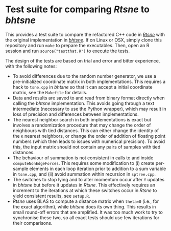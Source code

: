 # Test suite for comparing _Rtsne_ to _bhtsne_

This provides a test suite to compare the refactored C++ code in [_Rtsne_](https://github.com/jkrijthe/Rtsne) with the original implementation in [_bhtsne_](https://github.com/lvdmaaten/bhtsne).
If on Linux or OSX, simply clone this repository and run `make` to prepare the executables.
Then, open an R session and run `source("testthat.R")` to execute the tests.

The design of the tests are based on trial and error and bitter experience, with the following notes:

- To avoid differences due to the random number generator, we use a pre-initialized coordinate matrix in both implementations.
This requires a hack to `tsne.cpp` in _bhtsne_ so that it can accept a initial coordinate matrix, see the `Makefile` for details.
- Data and results are saved to and read from binary format directly when calling the _bhtsne_ implementation.
This avoids going through a text intermediate (necessary to use the Python wrapper), which may result in loss of precision and differences between implementations.
- The nearest neighbor search in both implementations is exact but involves a randomization procedure that may change the order of neighbours with tied distances.
This can either change the identity of the `K` nearest neighbors, or change the order of addition of floating point numbers (which then leads to issues with numerical precision).
To avoid this, the input matrix should not contain any pairs of samples with tied distances.
- The behaviour of summation is not consistent in calls to and inside `computeNonEdgeForces`.
This requires some modification to (i) create per-sample elements in each loop iteration prior to addition to a sum variable in `tsne.cpp`,
and (ii) avoid summation within recursion in `sptree.cpp`.
- The switches to stop lying and to alter momentum occur after `Y` updates in _bhtsne_ but before it updates in _Rtsne_.
This effectively requires an increment to the iterations at which these switches occur in _Rtsne_ to yield consistent results, see `setup.R`.
- _Rtsne_ uses BLAS to compute a distance matrix when `theta=0` (i.e., for the exact algorithm), while _bhtsne_ does its own thing.
This results in small round-off errors that are amplified. 
It was too much work to try to synchronise these two, so all exact tests should use few iterations for their comparisons.
